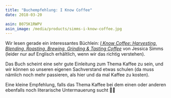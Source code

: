 ```yaml
---
title: "Buchempfehlung: I Know Coffee"
date: 2018-03-20

asin: B075K1RWPV
asin_image: /media/products/simms-i-know-coffee.jpg
---
```


Wir lesen gerade ein interessantes Büchlein: [_I Know Coffee: Harvesting, Blending, Roasting, Brewing, Grinding & Tasting Coffee_](https://www.amazon.de/dp/B075K1RWPV/?tag=hhk-21) von Jessica Simms (leider nur auf Englisch erhältlich, wenn wir das richtig verstehen).

Das Buch scheint eine sehr gute Einleitung zum Thema Kaffee zu sein, und wir können so unseren eigenen Sachverstand etwas schulen (da muss nämlich noch mehr passieren, als hier und da mal Kaffee zu kosten).

Eine kleine Empfehlung, falls das Thema Kaffee bei dem einen oder anderen ebenfalls noch literarische Untermauerung sucht 🙋‍♂️  